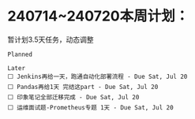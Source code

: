 # 240714~240720本周计划：

暂计划3.5天任务，动态调整

```
Planned

Later
⬜ Jenkins再给一天，跑通自动化部署流程 - Due ‎Sat‎, ‎Jul‎ ‎20
⬜ Pandas再给1天 完结这part - Due ‎Sat‎, ‎Jul‎ ‎20
⬜ 印象笔记全部迁移完成 - Due ‎Sat‎, ‎Jul‎ ‎20
⬜ 运维面试题-Prometheus专题 1天 - Due ‎Sat‎, ‎Jul‎ ‎20
```

